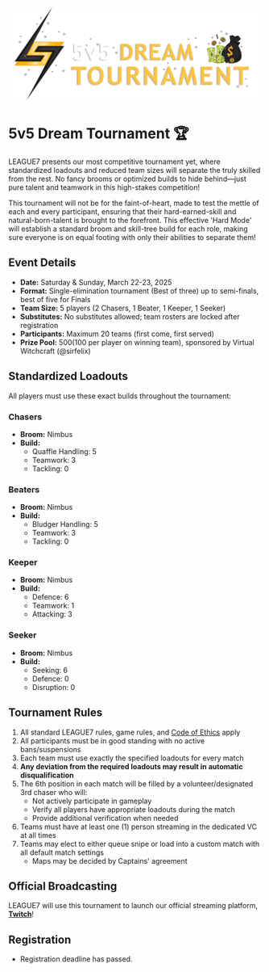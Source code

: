 
![5v5 Dream](../images/events/5v5_Dream.png)
# 5v5 Dream Tournament 🏆 

LEAGUE7 presents our most competitive tournament yet, where standardized loadouts and reduced team sizes will separate the truly skilled from the rest. No fancy brooms or optimized builds to hide behind—just pure talent and teamwork in this high-stakes competition!

This tournament will not be for the faint-of-heart, made to test the mettle of each and every participant, ensuring that their hard-earned-skill and natural-born-talent is brought to the forefront. This effective 'Hard Mode' will establish a standard broom and skill-tree build for each role, making sure everyone is on equal footing with only their abilities to separate them! 

## Event Details

- **Date:** Saturday & Sunday, March 22-23, 2025
- **Format:** Single-elimination tournament (Best of three) up to semi-finals, best of five for Finals
- **Team Size:** 5 players (2 Chasers, 1 Beater, 1 Keeper, 1 Seeker)
- **Substitutes:** No substitutes allowed; team rosters are locked after registration
- **Participants:** Maximum 20 teams (first come, first served)
- **Prize Pool:** $500 ($100 per player on winning team), sponsored by Virtual Witchcraft (@sirfelix)

## Standardized Loadouts

All players must use these exact builds throughout the tournament:

### Chasers
- **Broom:** Nimbus
- **Build:**
  - Quaffle Handling: 5
  - Teamwork: 3
  - Tackling: 0

### Beaters
- **Broom:** Nimbus
- **Build:**
  - Bludger Handling: 5
  - Teamwork: 3
  - Tackling: 0

### Keeper
- **Broom:** Nimbus
- **Build:**
  - Defence: 6
  - Teamwork: 1
  - Attacking: 3

### Seeker
- **Broom:** Nimbus
- **Build:**
  - Seeking: 6
  - Defence: 0
  - Disruption: 0

## Tournament Rules 
1. All standard LEAGUE7 rules, game rules, and [Code of Ethics](/codeofethics) apply
2. All participants must be in good standing with no active bans/suspensions
3. Each team must use exactly the specified loadouts for every match
4. **Any deviation from the required loadouts may result in automatic disqualification**
5. The 6th position in each match will be filled by a volunteer/designated 3rd chaser who will:
   - Not actively participate in gameplay
   - Verify all players have appropriate loadouts during the match
   - Provide additional verification when needed
6. Teams must have at least one (1) person streaming in the dedicated VC at all times 
8. Teams may elect to either queue snipe or load into a custom match with all default match settings
   - Maps may be decided by Captains' agreement

## Official Broadcasting
LEAGUE7 will use this tournament to launch our official streaming platform, <span style="color:#ab7efc">[**Twitch**](https://www.twitch.tv/league7qc)</span>! 

## Registration
- Registration deadline has passed.
